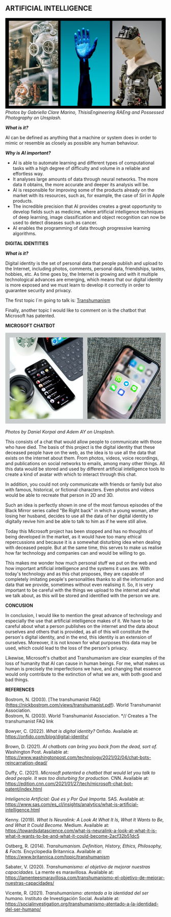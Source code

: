 ## ARTIFICIAL INTELLIGENCE

![portadagithub](assets/img/AI.jpg)
_Photos by Gabriella Clare Marino, ThisisEngineering RAEng and Possessed Photography on Unsplash._

**_What is it?_**

AI can be defined as anything that a machine or system does in order to mimic or resemble as closely as possible any human behaviour.

**_Why is AI important?_**
- AI is able to automate learning and different types of computational tasks with a high degree of difficulty and volume in a reliable and effortless way.
- It analyses large amounts of data through neural networks. The more data it obtains, the more accurate and deeper its analysis will be. 
- AI is responsible for improving some of the products already on the market with its resources, such as, for example, the case of Siri in Apple products.
- The incredible precision that AI provides creates a great opportunity to develop fields such as medicine, where artificial intelligence techniques of deep learning, image classification and object recognition can now be used to detect diseases such as cancer.
- AI enables the programming of data through progressive learning algorithms.

**DIGITAL IDENTITIES**

**_What is it?_**

Digital identity is the set of personal data that people publish and upload to the Internet, including photos, comments, personal data, friendships, tastes, hobbies, etc.
As time goes by, the Internet is growing and with it multiple technological advances are emerging, which means that our digital identity is more exposed and we must learn to develop it correctly in order to guarantee security and privacy.

The first topic I´m going to talk is: [Transhumanism](transhumanism.md) 

Finally, another topic I would like to comment on is the chatbot that Microsoft has patented.

**MICROSOFT CHATBOT**

<p align="center">
  <img src="assets/img/messages.jpg" />
</p>

_Photos by Daniel Korpai and Adem AY on Unsplash._

This consists of a chat that would allow people to communicate with those who have died. The basis of this project is the digital identity that these deceased people have on the web, as the idea is to use all the data that exists on the internet about them. From photos, videos, voice recordings, and publications on social networks to emails, among many other things. All this data would be stored and used by different artificial intelligence tools to create a kind of avatar with which to interact through this chat. 

In addition, you could not only communicate with friends or family but also with famous, historical, or fictional characters. Even photos and videos would be able to recreate that person in 2D and 3D. 

Such an idea is perfectly shown in one of the most famous episodes of the Black Mirror series called "Be Right back" in which a young woman, after losing her husband, decides to use all the data of her digital identity to digitally revive him and be able to talk to him as if he were still alive. 

Today this Microsoft project has been stopped and has no thoughts of being developed in the market, as it would have too many ethical repercussions and because it is a somewhat disturbing idea when dealing with deceased people. But at the same time, this serves to make us realise how far technology and companies can and would be willing to go.  

This makes me wonder how much personal stuff we put on the web and how important artificial intelligence and the systems it uses are. With today's technology and as this chat proposes, they are capable of completely imitating people's personalities thanks to all the information and data that we provide, sometimes without even realising it. So, it is very important to be careful with the things we upload to the internet and what we talk about, as this will be stored and identified with the person we are.

**CONCUSION**

In conclusion, I would like to mention the great advance of technology and especially the use that artificial intelligence makes of it. We have to be careful about what a person publishes on the internet and the data about ourselves and others that is provided, as all of this will constitute the person's digital identity, and in the end, this identity is an extension of ourselves. Moreover, it is not known for what purposes this data may be used, which could lead to the loss of the person's privacy. 

Likewise, Microsoft's chatbot and Transhumanism are clear examples of the loss of humanity that AI can cause in human beings. For me, what makes us human is precisely the imperfections we have, and changing that essence would only contribute to the extinction of what we are, with both good and bad things.


**REFERENCES**

Bostrom, N. (2003). [The transhumanist FAQ] (https://nickbostrom.com/views/transhumanist.pdf). World Transhumanist Association.  
Bostrom, N. (2003). <a href="The transhumanist FAQ: https://nickbostrom.com/views/transhumanist.pdf"></a> World Transhumanist Association.
*// Creates a The transhumanist FAQ link

Bowyer, C. (2022). _What is digital identity?_ Onfido. Available at:  https://onfido.com/blog/digital-identity/ 

Brown, D. (2021). _AI chatbots can bring you back from the dead, sort of._ Washington Post. Available at: https://www.washingtonpost.com/technology/2021/02/04/chat-bots-reincarnation-dead/ 

Duffy, C. (2021). _Microsoft patented a chatbot that would let you talk to dead people. It was too disturbing for production._ CNN. Available at: https://edition.cnn.com/2021/01/27/tech/microsoft-chat-bot-patent/index.html 

_Inteligencia Artificial: Qué es y Por Qué Importa._ SAS. Available at: https://www.sas.com/es_cl/insights/analytics/what-is-artificial-intelligence.html 

Kenny. (2019). _What Is Neuralink: A Look At What It Is, What It Wants to Be, and What It Could Become._ Medium. Available at: https://towardsdatascience.com/what-is-neuralink-a-look-at-what-it-is-what-it-wants-to-be-and-what-it-could-become-2acf32b51dc5 

Ostberg, R. (2014). _Transhumanism. Definition, History, Ethics, Philosophy, & Facts._ Encyclopedia Britannica. Available at: https://www.britannica.com/topic/transhumanism 

Sabater, V. (2020). _Transhumanismo: el objetivo de mejorar nuestras capacidades._ La mente es maravillosa. Available at: https://lamenteesmaravillosa.com/transhumanismo-el-objetivo-de-mejorar-nuestras-capacidades/ 

Vicente, R. (2021). _Transhumanismo: atentado a la identidad del ser humano._ Instituto de Investigación Social. Available at: https://socialinvestigation.org/transhumanismo-atentado-a-la-identidad-del-ser-humano/ 
 














